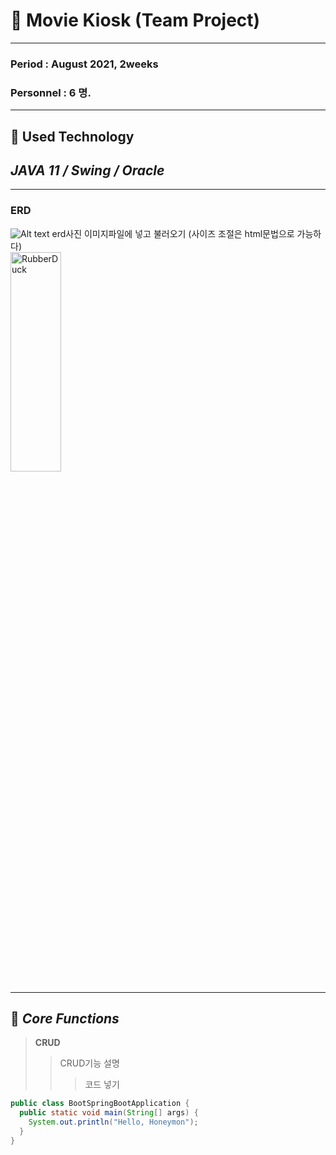 # 🎥 Movie Kiosk (Team Project)    
***
### Period : August 2021, 2weeks
### Personnel : 6 명.  
***
## 📌 **Used Technology**     
## _JAVA 11 / Swing / Oracle_
***
### ERD
![Alt text](/path/to/img.jpg) erd사진 이미지파일에 넣고 불러오기 (사이즈 조절은 html문법으로 가능하다)   
<img src="/path/to/img.jpg" width="40%" height="30%" title="px(픽셀) 크기 설정" alt="RubberDuck"></img>
***
## 📌 _Core Functions_
> __CRUD__
> > CRUD기능 설명
> > > 코드 넣기    
```java
public class BootSpringBootApplication {
  public static void main(String[] args) {
    System.out.println("Hello, Honeymon");
  }
}
```


